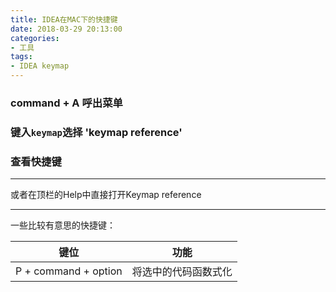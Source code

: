 ```yaml
---
title: IDEA在MAC下的快捷键
date: 2018-03-29 20:13:00
categories:
- 工具
tags:
- IDEA keymap
---  
```

### command + A  呼出菜单  
 

### 键入`keymap`选择 'keymap reference'  

### 查看快捷键

---
或者在顶栏的Help中直接打开Keymap reference


---

一些比较有意思的快捷键：

键位|功能
---|---
P + command + option|将选中的代码函数式化